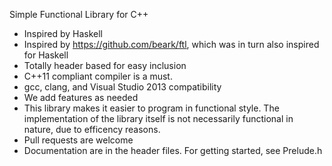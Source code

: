 Simple Functional Library for C++

- Inspired by Haskell
- Inspired by https://github.com/beark/ftl, which was in turn also inspired for Haskell
- Totally header based for easy inclusion
- C++11 compliant compiler is a must.
- gcc, clang, and Visual Studio 2013 compatibility
- We add features as needed
- This library makes it easier to program in functional style. The implementation of the library itself is not necessarily functional in nature, due to efficency reasons.
- Pull requests are welcome
- Documentation are in the header files. For getting started, see Prelude.h
